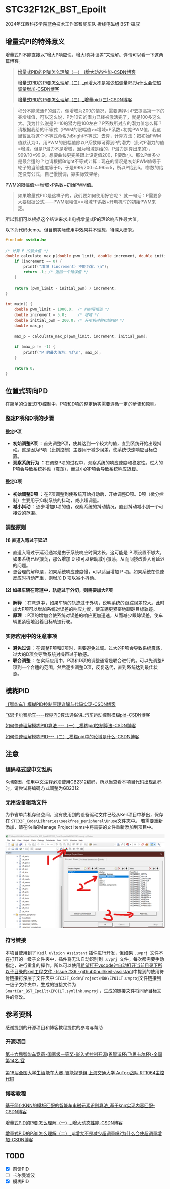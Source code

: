# STC32F12K_BST_Epoilt

2024年江西科技学院蓝色技术工作室智能车队 折线电磁组 BST-磁驭

## 增量式PI的特殊意义

增量式PI不能直接以“增大P响应快，增大I弥补误差”来理解。详情可以看一下这两篇博客。

> [增量式PID的P和I怎么理解（一）_i增大动态性能-CSDN博客](https://blog.csdn.net/fangchenglia/article/details/109518121)
>
> [增量式PID的P和I怎么理解（二）_pi增大不是减少超调量吗?为什么会使超调量增加-CSDN博客](https://blog.csdn.net/fangchenglia/article/details/109534127?spm=1001.2014.3001.5502)
>
> [增量式PID的P和I怎么理解（三）_增量pid (三)-CSDN博客](https://blog.csdn.net/fangchenglia/article/details/109550178?spm=1001.2014.3001.5502)

> 积分不能激活P的潜力，像增域为200的情况，需要选择小P去提高第一下的突增峰值，可以这么说，P为10它的潜力已经被激活完了，就是100多这么大。我为什么说是P=10的潜力是100左右？P系数所对应的潜力值怎么算？请根据我给的不等式（PWM的限幅值>=增域×P系数+初始PWM值，我这里暂且将这个不等式命名为Bright不等式）去算，计算方法：把初始PWM值默认为0，用PWM的限幅值除以P系数即可得到P的潜力（此时P潜力的值=增域，但是P潜力不是增域，因为增域是给的，P潜力是算出来的），999/10=99.9。想要曲线更完美跟上设定值200，P要改小。那么P给多少是最合适的？也请根据Bright不等式计算：现在的情况是初始PWM值等于轮子的当前速度等于0，于是999/200=4.995≈5，所以P给到5。I参数的给定没有公式，自己慢慢调，靠实际效果给。

PWM的限幅值>=增域×P系数+初始PWM值。

> 如果增量式PID是这样子的，我们要如何使用好它呢？
> 就一句话：P需要多大要根据公式——PWM限幅值==增域*P系数+开电机时的初始PWM来定。

所以我们可以根据这个结论来求出电机增量式P的理论响应性最大值。

以下为代码demo。但目前实际使用中效果并不理想，待深入研究。

```c
#include <stdio.h>

/* 计算 P 的最大值 */
double calculate_max_p(double pwm_limit, double increment, double initial_pwm) {
    if (increment == 0) {
        printf("增域 (increment) 不能为零。\n");
        return -1; /* 返回一个错误值 */
    }
  
    return (pwm_limit - initial_pwm) / increment;
}

int main() {
    double pwm_limit = 1000.0;  /* PWM限幅值 */
    double increment = 5.0;     /* 增域 */
    double initial_pwm = 200.0; /* 开电机时的初始PWM */
    double max_p;

    max_p = calculate_max_p(pwm_limit, increment, initial_pwm);
  
    if (max_p != -1) {
        printf("P 的最大值为: %f\n", max_p);
    }
  
    return 0;
}
```

## 位置式转向PD

在简单的位置式PD控制中，P项和D项的整定确实需要遵循一定的步骤和原则。

### 整定P项和D项的步骤

#### 整定P项

* **初始调整P项** ：首先调整P项，使其达到一个较大的值，直到系统开始出现抖动。这是因为P项（比例控制）主要用于减少误差，使系统快速响应目标位置。
* **观察系统行为** ：在调整P项的过程中，观察系统的响应速度和稳定性。过大的P项会导致系统抖动（震荡），而过小的P项会导致系统响应迟缓。

#### 整定D项

* **初始调整D项** ：在P项调整到使系统开始抖动后，开始调整D项。D项（微分控制）主要用于抑制系统的抖动，减小超调量。
* **减小抖动** ：逐步增加D项的值，观察系统的抖动情况，直到抖动减小到一个可接受的范围。

### 调整原则

#### (1) 直道入弯过于延迟

* 直道入弯过于延迟通常是由于系统响应时间太长，这可能是 P 项设置不够大。如果系统已经振荡，那么增加 D 项可以帮助减小振荡，从而间接改善入弯延迟的问题。
* 更合理的解释是，如果系统响应速度慢，可以适当增加 P 项。如果系统在快速反应时抖动严重，则增加 D 项以减小抖动。

#### (2) 如果车辆在弯道中，轨迹过于外切，则需要加大P项

* **解释** ：在弯道中，如果车辆的轨迹过于外切，说明系统的跟踪误差较大。此时加大P项可以增加系统对误差的响应力度，使车辆更紧密地跟踪目标轨迹。
* **原理** ：P项的增加会使系统对误差的响应更加迅速，从而减少跟踪误差，使车辆更紧密地沿着目标轨迹行驶。

### 实际应用中的注意事项

* **避免过调** ：在调整P项和D项时，需要避免过调。过大的P项会导致系统震荡，过大的D项会导致系统对噪声过于敏感。
* **联合调整** ：在实际应用中，P项和D项的调整通常是联合进行的。可以先调整P项到一个合适的范围，然后逐步调整D项，反复迭代，直到系统达到最佳状态。

## 模糊PID

[【智能车】模糊PID控制原理详解与代码实现-CSDN博客](https://blog.csdn.net/weixin_45636061/article/details/124996230)

[飞思卡尔智能车----模糊PID算法通俗讲_汽车运动控制模糊pid-CSDN博客](https://blog.csdn.net/weixin_36340979/article/details/79168052)

[如何快速理解模糊PID算法 ---（一）_模糊pid控制算法-CSDN博客](https://blog.csdn.net/m0_46451722/article/details/113765472)

[如何快速理解模糊PID---（二）_模糊pid中的论域是什么-CSDN博客](https://blog.csdn.net/m0_46451722/article/details/113769796?spm=1001.2014.3001.5502)

## 注意

### 编码格式或中文乱码

Keil原因，使用中文注释必须使用GB2312编码，所以当查看本项目代码出现乱码时，请尝试将编码方式调整为GB2312

### 无用设备驱动文件

为节省单片机存储空间，没有使用到的设备驱动文件已经从Keil项目中移出，保存在 `STC32F_Code\Libraries\seekfree_peripheral\Unuse`文件夹中。
若需要重新添加，请在Keil的Manage Project Items中将需要的文件重新添加到项目中。

![1717048084319](image/README/1717048084319.png)

### 符号链接

本项目使用到了 `Keil uVision Assistant` 插件进行开发，但如果 `.uvprj `文件不在打开的一级子文件夹中，插件将无法自动识别到 `.uvprj `文件，每次都需要手动指定，进行重复的操作。所以可以使用[希望打开vscode时自动打开当前目录下所以子目录的keil工程文件 · Issue #39 · github0null/keil-assistant](https://github.com/github0null/keil-assistant/issues/39)中提到的使用符号链接将深层子文件夹中 `STC32F_Code\Project\MDK\EPOILT.uvproj`文件链接到一级子文件夹中，生成的链接文件为 `SmartCar_BST_Epoilt\EPOILT.symlink.uvproj` ，生成的链接文件将同步目标文件的修改。

## 参考资料

感谢提到的开源项目和博客教程提供的参考与帮助

### 开源项目

[第十六届智能车竞赛-国家级一等奖-嵌入式控制开源(恩智浦杯/飞思卡尔杯)-全国第14名 🏆](https://github.com/ittuann/Enterprise_E)

[第16届全国大学生智能车大赛-智能视觉组 上海交通大学 AuTop战队 RT1064主控代码](https://github.com/SJTU-AuTop/RT1064-Code)

### 博客教程

[基于简化KNN的模板匹配的智能车电磁元素识别算法_基于knn实现内容匹配-CSDN博客](https://blog.csdn.net/qq_20545625/article/details/126010928)

[增量式PID的P和I怎么理解（一）_i增大动态性能-CSDN博客](https://blog.csdn.net/fangchenglia/article/details/109518121)

[增量式PID的P和I怎么理解（二）_pi增大不是减少超调量吗?为什么会使超调量增加-CSDN博客](https://blog.csdn.net/fangchenglia/article/details/109534127?spm=1001.2014.3001.5502)

## TODO

* [X] 前馈PID
* [ ] 卡尔曼滤波
* [X] 模糊PID
